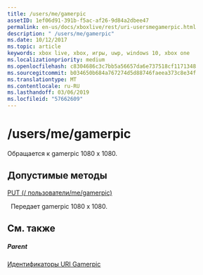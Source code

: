 ```yaml
---
title: /users/me/gamerpic
assetID: 1ef06d91-391b-f5ac-af26-9d84a2dbee47
permalink: en-us/docs/xboxlive/rest/uri-usersmegamerpic.html
description: " /users/me/gamerpic"
ms.date: 10/12/2017
ms.topic: article
keywords: xbox live, xbox, игры, uwp, windows 10, xbox one
ms.localizationpriority: medium
ms.openlocfilehash: c8304686c3c7bb5a56657da6e737518cf1171348
ms.sourcegitcommit: b034650b684a767274d5d88746faeea373c8e34f
ms.translationtype: MT
ms.contentlocale: ru-RU
ms.lasthandoff: 03/06/2019
ms.locfileid: "57662609"
---
```

# <a name="usersmegamerpic"></a>/users/me/gamerpic
Обращается к gamerpic 1080 x 1080.  
<a id="ID4EQ"></a>

 
## <a name="valid-methods"></a>Допустимые методы

[PUT (/ пользователи/me/gamerpic)](uri-usersmegamerpicput.md)

&nbsp;&nbsp;Передает gamerpic 1080 x 1080.
 
<a id="ID4E1"></a>

 
## <a name="see-also"></a>См. также
 
<a id="ID4E3"></a>

 
##### <a name="parent"></a>Parent 

[Идентификаторы URI Gamerpic](atoc-reference-gamerpic.md)

   